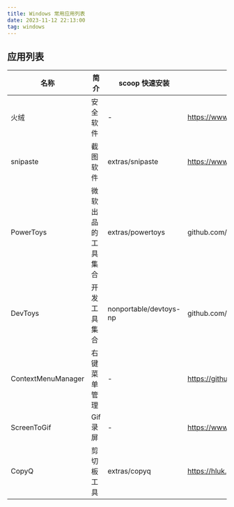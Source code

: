 ```yaml
---
title: Windows 常用应用列表
date: 2023-11-12 22:13:00
tag: windows
---
```


## 应用列表

| 名称               | 简介               | scoop 快速安装         | 地址                                                 |
| ------------------ | ------------------ | ---------------------- | ---------------------------------------------------- |
| 火绒               | 安全软件           | -                      | https://www.huorong.cn                               |
| snipaste           | 截图软件           | extras/snipaste        | https://www.snipaste.com/                            |
| PowerToys          | 微软出品的工具集合 | extras/powertoys       | github.com/microsoft/PowerToys                       |
| DevToys            | 开发工具集合       | nonportable/devtoys-np | github.com/microsoft/PowerToys                       |
| ContextMenuManager | 右键菜单管理       | -                      | https://github.com/BluePointLilac/ContextMenuManager |
| ScreenToGif        | Gif 录屏           | -                      | https://www.screentogif.com/                         |
| CopyQ              | 剪切板工具         | extras/copyq           | https://hluk.github.io/CopyQ/                        |